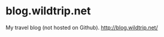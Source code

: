 blog.wildtrip.net
=================

My travel blog (not hosted on Github). http://blog.wildtrip.net/